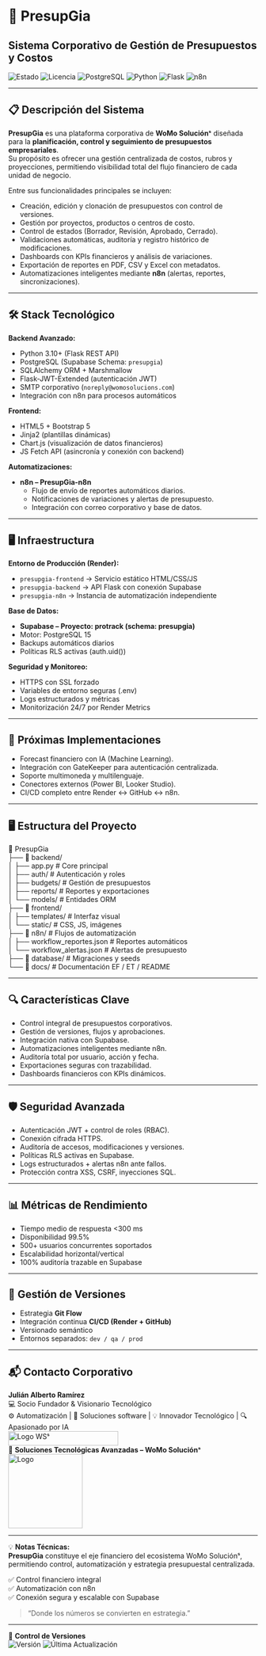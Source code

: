 # 💼 PresupGia  
## Sistema Corporativo de Gestión de Presupuestos y Costos

![Estado](https://img.shields.io/badge/🚀_En_Desarrollo-yellow) 
![Licencia](https://img.shields.io/badge/Licencia-🔒_Privada-red)
![PostgreSQL](https://img.shields.io/badge/PostgreSQL-4169E1?logo=postgresql&logoColor=white)
![Python](https://img.shields.io/badge/Python-3776AB?logo=python&logoColor=white)
![Flask](https://img.shields.io/badge/Flask-000000?logo=flask&logoColor=white)
![n8n](https://img.shields.io/badge/n8n-1FA3EC?logo=n8n&logoColor=white)

---

## 📋 Descripción del Sistema
**PresupGia** es una plataforma corporativa de **WoMo Soluciónˢ** diseñada para la **planificación, control y seguimiento de presupuestos empresariales**.  
Su propósito es ofrecer una gestión centralizada de costos, rubros y proyecciones, permitiendo visibilidad total del flujo financiero de cada unidad de negocio.  

Entre sus funcionalidades principales se incluyen:
- Creación, edición y clonación de presupuestos con control de versiones.
- Gestión por proyectos, productos o centros de costo.
- Control de estados (Borrador, Revisión, Aprobado, Cerrado).
- Validaciones automáticas, auditoría y registro histórico de modificaciones.
- Dashboards con KPIs financieros y análisis de variaciones.
- Exportación de reportes en PDF, CSV y Excel con metadatos.
- Automatizaciones inteligentes mediante **n8n** (alertas, reportes, sincronizaciones).  

---

## 🛠 Stack Tecnológico

**Backend Avanzado:**  
- Python 3.10+ (Flask REST API)  
- PostgreSQL (Supabase Schema: `presupgia`)  
- SQLAlchemy ORM + Marshmallow  
- Flask-JWT-Extended (autenticación JWT)  
- SMTP corporativo (`noreply@womosolucions.com`)  
- Integración con n8n para procesos automáticos  

**Frontend:**  
- HTML5 + Bootstrap 5  
- Jinja2 (plantillas dinámicas)  
- Chart.js (visualización de datos financieros)  
- JS Fetch API (asincronía y conexión con backend)  

**Automatizaciones:**  
- **n8n – PresupGia-n8n**  
  - Flujo de envío de reportes automáticos diarios.  
  - Notificaciones de variaciones y alertas de presupuesto.  
  - Integración con correo corporativo y base de datos.  

---

## 🖥️ Infraestructura

**Entorno de Producción (Render):**  
- `presupgia-frontend` → Servicio estático HTML/CSS/JS  
- `presupgia-backend` → API Flask con conexión Supabase  
- `presupgia-n8n` → Instancia de automatización independiente  

**Base de Datos:**  
- **Supabase – Proyecto: protrack (schema: presupgia)**  
- Motor: PostgreSQL 15  
- Backups automáticos diarios  
- Políticas RLS activas (auth.uid())  

**Seguridad y Monitoreo:**  
- HTTPS con SSL forzado  
- Variables de entorno seguras (.env)  
- Logs estructurados y métricas  
- Monitorización 24/7 por Render Metrics  

---

## 🚀 Próximas Implementaciones
- Forecast financiero con IA (Machine Learning).  
- Integración con GateKeeper para autenticación centralizada.  
- Soporte multimoneda y multilenguaje.  
- Conectores externos (Power BI, Looker Studio).  
- CI/CD completo entre Render ↔ GitHub ↔ n8n.  

---

## 🖥️ Estructura del Proyecto
📁 PresupGia  
├── 📂 backend/  
│ ├── app.py # Core principal  
│ ├── auth/ # Autenticación y roles  
│ ├── budgets/ # Gestión de presupuestos  
│ ├── reports/ # Reportes y exportaciones  
│ └── models/ # Entidades ORM  
├── 📂 frontend/  
│ ├── templates/ # Interfaz visual  
│ └── static/ # CSS, JS, imágenes  
├── 📂 n8n/ # Flujos de automatización  
│ ├── workflow_reportes.json # Reportes automáticos  
│ └── workflow_alertas.json # Alertas de presupuesto  
├── 📂 database/ # Migraciones y seeds  
└── 📂 docs/ # Documentación EF / ET / README  

---

## 🔍 Características Clave
- Control integral de presupuestos corporativos.  
- Gestión de versiones, flujos y aprobaciones.  
- Integración nativa con Supabase.  
- Automatizaciones inteligentes mediante n8n.  
- Auditoría total por usuario, acción y fecha.  
- Exportaciones seguras con trazabilidad.  
- Dashboards financieros con KPIs dinámicos.  

---

## 🛡️ Seguridad Avanzada
- Autenticación JWT + control de roles (RBAC).  
- Conexión cifrada HTTPS.  
- Auditoría de accesos, modificaciones y versiones.  
- Políticas RLS activas en Supabase.  
- Logs estructurados + alertas n8n ante fallos.  
- Protección contra XSS, CSRF, inyecciones SQL.  

---

## 📊 Métricas de Rendimiento
- Tiempo medio de respuesta <300 ms  
- Disponibilidad 99.5%  
- 500+ usuarios concurrentes soportados  
- Escalabilidad horizontal/vertical  
- 100% auditoría trazable en Supabase  

---

## 📝 Gestión de Versiones
- Estrategia **Git Flow**  
- Integración continua **CI/CD (Render + GitHub)**  
- Versionado semántico  
- Entornos separados: `dev / qa / prod`  

---

## 📬 Contacto Corporativo
**Julián Alberto Ramírez**  
💻 Socio Fundador & Visionario Tecnológico  
⚙️ Automatización | 🧩 Soluciones software | 💡 Innovador Tecnológico | 🔍 Apasionado por IA  
<img width="222" height="29" alt="Logo WSˢ" src="https://github.com/user-attachments/assets/24519130-f605-4762-a4f2-374c450f2b64" />  
🏢 **Soluciones Tecnológicas Avanzadas – WoMo Soluciónˢ**  
<img width="150" height="150" alt="Logo" src="https://github.com/user-attachments/assets/09c23a95-e483-452e-880f-e7c90c222014" />  

---

💡 **Notas Técnicas:**  
**PresupGia** constituye el eje financiero del ecosistema WoMo Soluciónˢ, permitiendo control, automatización y estrategia presupuestal centralizada.  

✅ Control financiero integral  
✅ Automatización con n8n  
✅ Conexión segura y escalable con Supabase  

> “Donde los números se convierten en estrategia.”

---

📅 **Control de Versiones**  
![Versión](https://img.shields.io/badge/Versión-1.0.0-blue) ![Última Actualización](https://img.shields.io/badge/Actualizado-Oct_2025-green)
